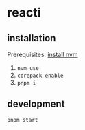 # reacti

## installation

Prerequisites: [install nvm](https://github.com/nvm-sh/nvm?tab=readme-ov-file#installing-and-updating)

1. `nvm use`
2. `corepack enable`
3. `pnpm i`

## development

`pnpm start`
